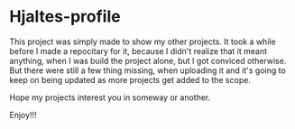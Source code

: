 # Hjaltes-profile
 
 
This project was simply made to show my other projects. It took a while before I made a repocitary for it, because I didn't realize that it meant anything, when I was build the project alone, but I got conviced otherwise. But there were still a few thing missing, when uploading it and it's going to keep on being updated as more projects get added to the scope.
 
Hope my projects interest you in someway or another. 
 
Enjoy!!!

